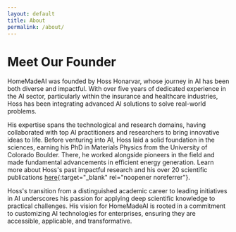 ```yaml
---
layout: default
title: About
permalink: /about/
---
```


# Meet Our Founder

HomeMadeAI was founded by Hoss Honarvar, whose journey in AI has been both diverse and impactful. With over five years of dedicated experience in the AI sector, particularly within the insurance and healthcare industries, Hoss has been integrating advanced AI solutions to solve real-world problems.

His expertise spans the technological and research domains, having collaborated with top AI practitioners and researchers to bring innovative ideas to life. Before venturing into AI, Hoss laid a solid foundation in the sciences, earning his PhD in Materials Physics from the University of Colorado Boulder. There, he worked alongside pioneers in the field and made fundamental advancements in efficient energy generation. Learn more about Hoss's past impactful research and his over 20 scientific publications [here](https://sites.google.com/site/hosshonarvar?pli=1){:target="_blank" rel="noopener noreferrer"}.


Hoss's transition from a distinguished academic career to leading initiatives in AI underscores his passion for applying deep scientific knowledge to practical challenges. His vision for HomeMadeAI is rooted in a commitment to customizing AI technologies for enterprises, ensuring they are accessible, applicable, and transformative.